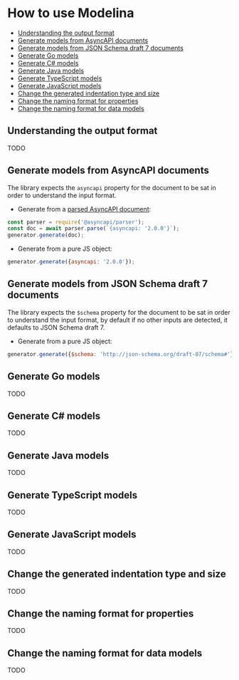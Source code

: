 # How to use Modelina

<!-- toc is generated with GitHub Actions do not remove toc markers -->

<!-- toc -->

- [Understanding the output format](#understanding-the-output-format)
- [Generate models from AsyncAPI documents](#generate-models-from-asyncapi-documents)
- [Generate models from JSON Schema draft 7 documents](#generate-models-from-json-schema-draft-7-documents)
- [Generate Go models](#generate-go-models)
- [Generate C# models](#generate-c%23-models)
- [Generate Java models](#generate-java-models)
- [Generate TypeScript models](#generate-typescript-models)
- [Generate JavaScript models](#generate-javascript-models)
- [Change the generated indentation type and size](#change-the-generated-indentation-type-and-size)
- [Change the naming format for properties](#change-the-naming-format-for-properties)
- [Change the naming format for data models](#change-the-naming-format-for-data-models)

<!-- tocstop -->

## Understanding the output format
TODO 

## Generate models from AsyncAPI documents

The library expects the `asyncapi` property for the document to be sat in order to understand the input format.

- Generate from a [parsed AsyncAPI document](https://github.com/asyncapi/parser-js):

```js
const parser = require('@asyncapi/parser');
const doc = await parser.parse(`{asyncapi: '2.0.0'}`);
generator.generate(doc);
```

- Generate from a pure JS object:

```js
generator.generate({asyncapi: '2.0.0'});
```


## Generate models from JSON Schema draft 7 documents
The library expects the `$schema` property for the document to be sat in order to understand the input format, by default if no other inputs are detected, it defaults to JSON Schema draft 7.

- Generate from a pure JS object:

```js
generator.generate({$schema: 'http://json-schema.org/draft-07/schema#'});
```

## Generate Go models
TODO 

## Generate C# models
TODO 

## Generate Java models
TODO 

## Generate TypeScript models
TODO 

## Generate JavaScript models
TODO 

## Change the generated indentation type and size
TODO 

## Change the naming format for properties
TODO 

## Change the naming format for data models
TODO
